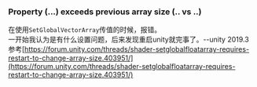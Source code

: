 ### Property (...) exceeds previous array size (.. vs ..)
在使用`SetGlobalVectorArray`传值的时候，报错。  
一开始我认为是有什么设置问题，后来发现重启unity就完事了。--unity 2019.3
参考[https://forum.unity.com/threads/shader-setglobalfloatarray-requires-restart-to-change-array-size.403951/](https://forum.unity.com/threads/shader-setglobalfloatarray-requires-restart-to-change-array-size.403951/)